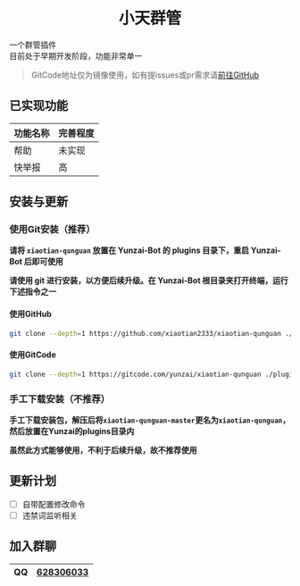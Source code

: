 # <center>小天群管</center>

一个群管插件  
目前处于早期开发阶段，功能非常单一

> GitCode地址仅为镜像使用，如有提issues或pr需求请[前往GitHub](https://github.com/xiaotian2333/xiaotian-qunguan)

## 已实现功能

| 功能名称 | 完善程度 |
|--------|-----------|
| 帮助 | 未实现 |
| 快举报 | 高 |

## 安装与更新

### 使用Git安装（推荐）

**请将 `xiaotian-qunguan` 放置在 Yunzai-Bot 的 plugins 目录下，重启 Yunzai-Bot 后即可使用<br>**

**请使用 git 进行安装，以方便后续升级。在 Yunzai-Bot 根目录夹打开终端，运行下述指令之一<br>**

#### **使用GitHub**

``` bash
git clone --depth=1 https://github.com/xiaotian2333/xiaotian-qunguan ./plugins/xiaotian-qunguan/
```

#### **使用GitCode**

``` bash
git clone --depth=1 https://gitcode.com/yunzai/xiaotian-qunguan ./plugins/xiaotian-qunguan/
```

### 手工下载安装（不推荐）

**手工下载安装包，解压后将`xiaotian-qunguan-master`更名为`xiaotian-qunguan`，然后放置在Yunzai的plugins目录内<br>**

**虽然此方式能够使用，不利于后续升级，故不推荐使用<br>**

## 更新计划

- [ ] 自带配置修改命令
- [ ] 违禁词监听相关

## 加入群聊

| QQ | [628306033](https://jq.qq.com/?k=fjSGhscz) |
|----|--------------------------------------------|

